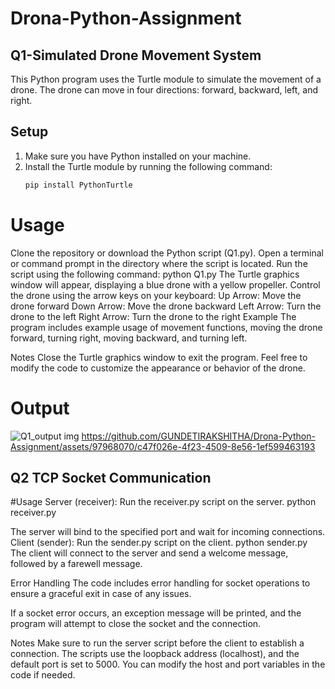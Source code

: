 # Drona-Python-Assignment
## Q1-Simulated Drone Movement System

This Python program uses the Turtle module to simulate the movement of a drone. The drone can move in four directions: forward, backward, left, and right.

## Setup
1. Make sure you have Python installed on your machine.
2. Install the Turtle module by running the following command:
   ```bash
   pip install PythonTurtle
# Usage
Clone the repository or download the Python script (Q1.py).
Open a terminal or command prompt in the directory where the script is located.
Run the script using the following command:
python Q1.py
The Turtle graphics window will appear, displaying a blue drone with a yellow propeller.
Control the drone using the arrow keys on your keyboard:
Up Arrow: Move the drone forward
Down Arrow: Move the drone backward
Left Arrow: Turn the drone to the left
Right Arrow: Turn the drone to the right
Example
The program includes example usage of movement functions, moving the drone forward, turning right, moving backward, and turning left.

Notes
Close the Turtle graphics window to exit the program.
Feel free to modify the code to customize the appearance or behavior of the drone.
# Output
![Q1_output img](https://github.com/GUNDETIRAKSHITHA/Drona-Python-Assignment/assets/97968070/e88c9a3f-78a7-4603-be24-a98dad607229)
https://github.com/GUNDETIRAKSHITHA/Drona-Python-Assignment/assets/97968070/c47f026e-4f23-4509-8e56-1ef599463193

## Q2 TCP Socket Communication

#Usage
Server (receiver): Run the receiver.py script on the server.
python receiver.py

The server will bind to the specified port and wait for incoming connections.
Client (sender): Run the sender.py script on the client.
python sender.py
The client will connect to the server and send a welcome message, followed by a farewell message.

Error Handling
The code includes error handling for socket operations to ensure a graceful exit in case of any issues.

If a socket error occurs, an exception message will be printed, and the program will attempt to close the socket and the connection.

Notes
Make sure to run the server script before the client to establish a connection.
The scripts use the loopback address (localhost), and the default port is set to 5000. You can modify the host and port variables in the code if needed.


